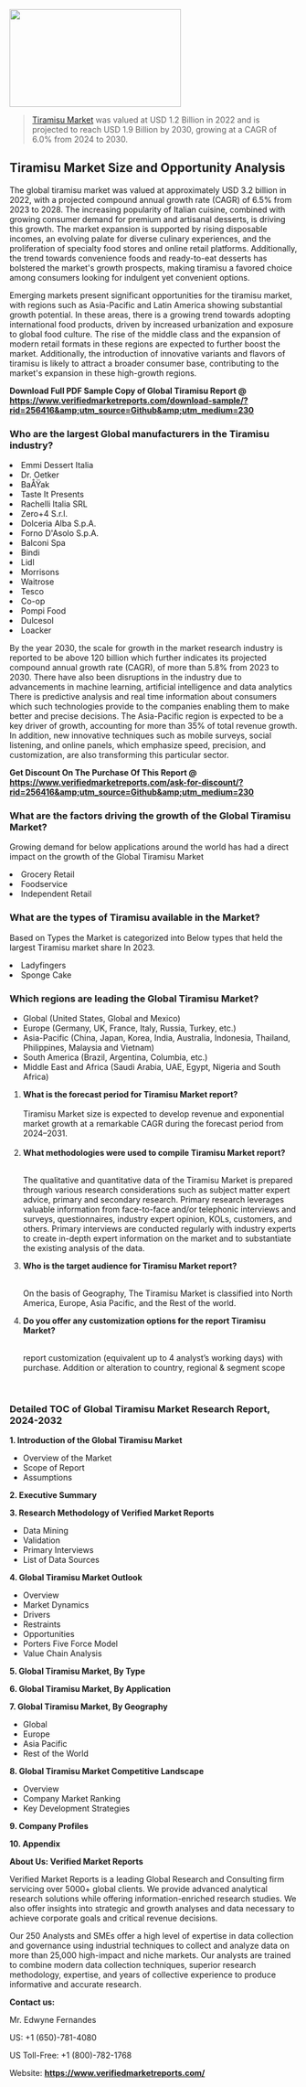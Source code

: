 <img src="https://ffe5etoiles.com/wp-content/uploads/2024/12/MST1-300x171.png" alt="" width="300" height="171" class="alignnone size-medium wp-image-20088" /><blockquote><p><p><a href="https://www.verifiedmarketreports.com/download-sample/?rid=256416&utm_source=Github&utm_medium=230" target="_blank">Tiramisu Market</a> was valued at USD 1.2 Billion in 2022 and is projected to reach USD 1.9 Billion by 2030, growing at a CAGR of 6.0% from 2024 to 2030.</p></blockquote><p><h2>Tiramisu Market Size and Opportunity Analysis</h2><p>The global tiramisu market was valued at approximately USD 3.2 billion in 2022, with a projected compound annual growth rate (CAGR) of 6.5% from 2023 to 2028. The increasing popularity of Italian cuisine, combined with growing consumer demand for premium and artisanal desserts, is driving this growth. The market expansion is supported by rising disposable incomes, an evolving palate for diverse culinary experiences, and the proliferation of specialty food stores and online retail platforms. Additionally, the trend towards convenience foods and ready-to-eat desserts has bolstered the market's growth prospects, making tiramisu a favored choice among consumers looking for indulgent yet convenient options.</p><p>Emerging markets present significant opportunities for the tiramisu market, with regions such as Asia-Pacific and Latin America showing substantial growth potential. In these areas, there is a growing trend towards adopting international food products, driven by increased urbanization and exposure to global food culture. The rise of the middle class and the expansion of modern retail formats in these regions are expected to further boost the market. Additionally, the introduction of innovative variants and flavors of tiramisu is likely to attract a broader consumer base, contributing to the market's expansion in these high-growth regions.</p></p><p class=""><strong>Download Full PDF Sample Copy of Global Tiramisu Report @ <a href="https://www.verifiedmarketreports.com/download-sample/?rid=256416&amp;utm_source=Github&amp;utm_medium=230" target="_blank">https://www.verifiedmarketreports.com/download-sample/?rid=256416&amp;utm_source=Github&amp;utm_medium=230</a></strong></p><h3 id="" class="">Who are the largest Global manufacturers in the Tiramisu industry?</h3><p><li>Emmi Dessert Italia</li><li> Dr. Oetker</li><li> BaÅŸak</li><li> Taste It Presents</li><li> Rachelli Italia SRL</li><li> Zero+4 S.r.l.</li><li> Dolceria Alba S.p.A.</li><li> Forno D'Asolo S.p.A.</li><li> Balconi Spa</li><li> Bindi</li><li> Lidl</li><li> Morrisons</li><li> Waitrose</li><li> Tesco</li><li> Co-op</li><li> Pompi Food</li><li> Dulcesol</li><li> Loacker</li></p><div class=""><div class="" dir="" data-message-author-role="" data-message-id="" data-message-model-slug=""><div class=""><div class=""><div class=""><div class="" dir="" data-message-author-role="" data-message-id="" data-message-model-slug=""><div class=""><div class=""><p>By the year 2030, the scale for growth in the market research industry is reported to be above 120 billion which further indicates its projected compound annual growth rate (CAGR), of more than 5.8% from 2023 to 2030. There have also been disruptions in the industry due to advancements in machine learning, artificial intelligence and data analytics There is predictive analysis and real time information about consumers which such technologies provide to the companies enabling them to make better and precise decisions. The Asia-Pacific region is expected to be a key driver of growth, accounting for more than 35% of total revenue growth. In addition, new innovative techniques such as mobile surveys, social listening, and online panels, which emphasize speed, precision, and customization, are also transforming this particular sector.</p><p><strong>Get Discount On The Purchase Of This Report @&nbsp; <a href="https://www.verifiedmarketreports.com/ask-for-discount/?rid=256416&amp;utm_source=Github&amp;utm_medium=230" target="_blank">https://www.verifiedmarketreports.com/ask-for-discount/?rid=256416&amp;utm_source=Github&amp;utm_medium=230</a></strong></p></div></div></div></div></div></div></div></div><h3 id="" class="">What are the factors driving the growth of the Global Tiramisu Market?</h3><p id="" class="">Growing demand for below applications around the world has had a direct impact on the growth of the Global Tiramisu Market</p><p id="" class=""><li>Grocery Retail</li><li> Foodservice</li><li> Independent Retail</li></p><h3 id="" class="">What are the types of Tiramisu available in the Market?</h3><p id="" class="">Based on Types the Market is categorized into Below types that held the largest Tiramisu market share In 2023.</p><p id="" class=""><li>Ladyfingers</li><li> Sponge Cake</li></p><h3 id="" class="">Which regions are leading the Global Tiramisu Market?</h3><ul><li>Global (United States, Global and Mexico)</li><li>Europe (Germany, UK, France, Italy, Russia, Turkey, etc.)</li><li>Asia-Pacific (China, Japan, Korea, India, Australia, Indonesia, Thailand, Philippines, Malaysia and Vietnam)</li><li>South America (Brazil, Argentina, Columbia, etc.)</li><li>Middle East and Africa (Saudi Arabia, UAE, Egypt, Nigeria and South Africa)</li></ul><p><ol><li><strong>What is the forecast period for Tiramisu Market report?<br /></strong><br /><span data-sheets-root="1" data-sheets-value="{&quot;1&quot;:2,&quot;2&quot;:&quot;XXXX size is expected to develop revenue and exponential market growth at a remarkable CAGR during the forecast period from 2024&ndash;2030.&quot;}" data-sheets-userformat="{&quot;2&quot;:12674,&quot;4&quot;:{&quot;1&quot;:2,&quot;2&quot;:16776960},&quot;10&quot;:2,&quot;11&quot;:0,&quot;15&quot;:&quot;Arial&quot;,&quot;16&quot;:12}">Tiramisu Market size is expected to develop revenue and exponential market growth at a remarkable CAGR during the forecast period from 2024&ndash;2031.</span><br /><br /></li><li><strong>What methodologies were used to compile Tiramisu Market report?<br /><br /></strong><p>The qualitative and quantitative data of the&nbsp;Tiramisu Market is prepared through various research considerations such as subject matter expert advice, primary and secondary research. Primary research leverages valuable information from face-to-face and/or telephonic interviews and surveys, questionnaires, industry expert opinion, KOLs, customers, and others. Primary interviews are conducted regularly with industry experts to create in-depth expert information on the market and to substantiate the existing analysis of the data.&nbsp;</p></li><li><strong>Who is the target audience for Tiramisu Market report?<br /><br /></strong><p>On the basis of Geography, The&nbsp;Tiramisu Market is classified into North America, Europe, Asia Pacific, and the Rest of the world.</p></li><li><strong>Do you offer any customization options for the report Tiramisu Market?<br /><br /></strong><p>report customization (equivalent up to 4 analyst&rsquo;s working days) with purchase. Addition or alteration to country, regional &amp; segment scope</p><p>&nbsp;</p></li></ol></p><h3 id="" class="">Detailed TOC of Global Tiramisu Market Research Report, 2024-2032</h3><p id="" class=""><strong>1. Introduction of the Global Tiramisu Market</strong></p><ul><li>Overview of the Market</li><li>Scope of Report</li><li>Assumptions</li></ul><p id="" class=""><strong>2. Executive Summary</strong></p><p id="" class=""><strong>3. Research Methodology of&nbsp;Verified Market Reports</strong></p><ul><li>Data Mining</li><li>Validation</li><li>Primary Interviews</li><li>List of Data Sources</li></ul><p id="" class=""><strong>4. Global Tiramisu Market Outlook</strong></p><ul><li>Overview</li><li>Market Dynamics</li><li>Drivers</li><li>Restraints</li><li>Opportunities</li><li>Porters Five Force Model</li><li>Value Chain Analysis</li></ul><p id="" class=""><strong>5. Global Tiramisu Market, By&nbsp;Type</strong></p><p id="" class=""><strong>6. Global Tiramisu Market, By Application</strong></p><p id="" class=""><strong>7. Global Tiramisu Market, By Geography</strong></p><ul><li>Global</li><li>Europe</li><li>Asia Pacific</li><li>Rest of the World</li></ul><p id="" class=""><strong>8. Global Tiramisu Market Competitive Landscape</strong></p><ul><li>Overview</li><li>Company Market Ranking</li><li>Key Development Strategies</li></ul><p id="" class=""><strong>9. Company Profiles</strong></p><p id="" class=""><strong>10. Appendix</strong></p><p id="" class=""><strong>About Us: Verified Market Reports</strong></p><p id="" class="">Verified Market Reports is a leading Global Research and Consulting firm servicing over 5000+ global clients. We provide advanced analytical research solutions while offering information-enriched research studies. We also offer insights into strategic and growth analyses and data necessary to achieve corporate goals and critical revenue decisions.</p><p id="" class="">Our 250 Analysts and SMEs offer a high level of expertise in data collection and governance using industrial techniques to collect and analyze data on more than 25,000 high-impact and niche markets. Our analysts are trained to combine modern data collection techniques, superior research methodology, expertise, and years of collective experience to produce informative and accurate research.</p><p id="" class=""><strong>Contact us:</strong></p><p id="" class="">Mr. Edwyne Fernandes</p><p id="" class="">US: +1 (650)-781-4080</p><p id="" class="">US Toll-Free: +1 (800)-782-1768</p><p id="" class="">Website: <a target="" data-test-app-aware-link=""><strong>https://www.verifiedmarketreports.com/</strong></a></p>
